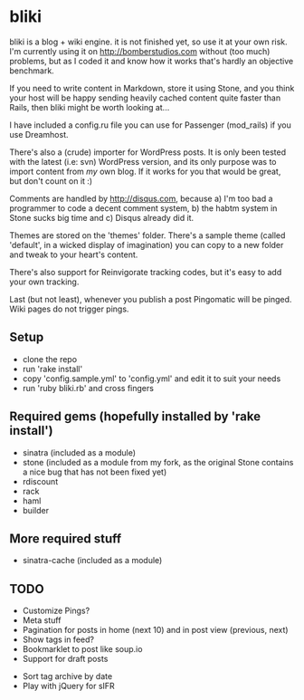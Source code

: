 # bliki

bliki is a blog + wiki engine. it is not finished yet, so use it at your own risk. I'm currently using it on <http://bomberstudios.com> without (too much) problems, but as I coded it and know how it works that's hardly an objective benchmark.

If you need to write content in Markdown, store it using Stone, and you think your host will be happy sending heavily cached content quite faster than Rails, then bliki might be worth looking at...

I have included a config.ru file you can use for Passenger (mod_rails) if you use Dreamhost.

There's also a (crude) importer for WordPress posts. It is only been tested with the latest (i.e: svn) WordPress version, and its only purpose was to import content from *my* own blog. If it works for you that would be great, but don't count on it :)

Comments are handled by <http://disqus.com>, because a) I'm too bad a programmer to code a decent comment system, b) the habtm system in Stone sucks big time and c) Disqus already did it.

Themes are stored on the 'themes' folder. There's a sample theme (called 'default', in a wicked display of imagination) you can copy to a new folder and tweak to your heart's content.

There's also support for Reinvigorate tracking codes, but it's easy to add your own tracking.

Last (but not least), whenever you publish a post Pingomatic will be pinged. Wiki pages do not trigger pings.


## Setup
- clone the repo
- run 'rake install'
- copy 'config.sample.yml' to 'config.yml' and edit it to suit your needs
- run 'ruby bliki.rb' and cross fingers


## Required gems (hopefully installed by 'rake install')
- sinatra (included as a module)
- stone (included as a module from my fork, as the original Stone contains a nice bug that has not been fixed yet)
- rdiscount
- rack
- haml
- builder


## More required stuff
- sinatra-cache (included as a module)


## TODO

* Customize Pings?
* Meta stuff
* Pagination for posts in home (next 10) and in post view (previous, next)
* Show tags in feed?
* Bookmarklet to post like soup.io
* Support for draft posts
- Sort tag archive by date
- Play with jQuery for sIFR